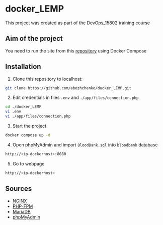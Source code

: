 # docker_LEMP
This project was created as part of the DevOps_15802 training course

## Aim of the project
You need to run the site from this [repository](https://github.com/mentorchita/Blood-Bank-Management-System) using Docker Compose

## Installation
1. Clone this repository to localhost:
```sh
git clone https://github.com/abozhchenko/docker_LEMP.git
```
2. Edit credentials in files `.env` and `./app/files/connection.php` 
```sh
cd ./docker_LEMP
vi .env
vi ./app/files/connection.php
```
3. Start the project
```sh
docker compose up -d
```
4. Open phpMyAdmin and import `BloodBank.sql` into `bloodbank` database
```sh
http://<ip-dockerhost>:8080
```
5. Go to webpage 
```sh
http://<ip-dockerhost>
```

## Sources
- [NGINX](https://hub.docker.com/_/nginx)
- [PHP-FPM](https://hub.docker.com/r/bitnami/php-fpm)
- [MariaDB](https://hub.docker.com/_/mariadb)
- [phpMyAdmin](https://hub.docker.com/_/phpmyadmin)
